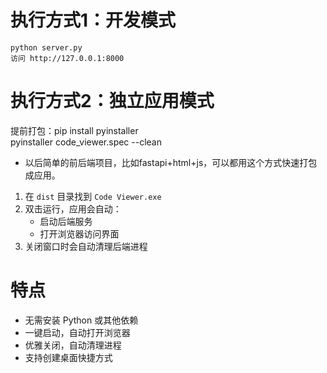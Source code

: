 # 执行方式1：开发模式
```
python server.py
访问 http://127.0.0.1:8000
```

# 执行方式2：独立应用模式
提前打包：pip install pyinstaller   
         pyinstaller code_viewer.spec --clean
- 以后简单的前后端项目，比如fastapi+html+js，可以都用这个方式快速打包成应用。

1. 在 `dist` 目录找到 `Code Viewer.exe`
2. 双击运行，应用会自动：
   - 启动后端服务
   - 打开浏览器访问界面
3. 关闭窗口时会自动清理后端进程

# 特点
- 无需安装 Python 或其他依赖
- 一键启动，自动打开浏览器
- 优雅关闭，自动清理进程
- 支持创建桌面快捷方式
